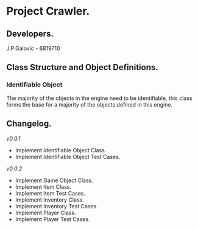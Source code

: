 # Project Crawler.
## Developers.
J.P.Galovic - 6819710

## Class Structure and Object Definitions.
### Identifiable Object
The majority of the objects in the engine need to be identifiable, this class forms the base for a majority of the objects defined in this engine.

## Changelog.
_v0.0.1_
- Implement Identifiable Object Class.
- Implement Identifiable Object Test Cases.

_v0.0.2_
- Implement Game Object Class.
- Implement Item Class.
- Implement Item Test Cases.
- Implement Inventory Class.
- Implement Inventory Test Cases.
- Implement Player Class.
- Implement Player Test Cases.